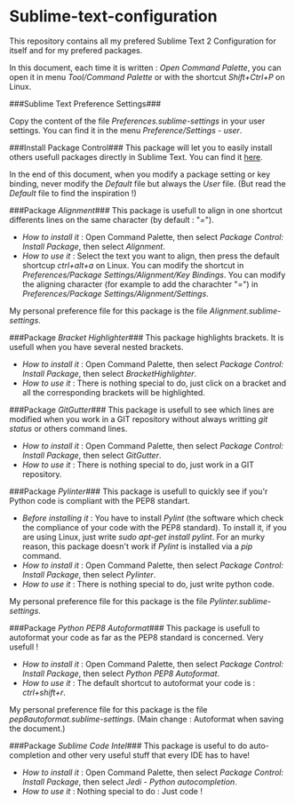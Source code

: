 Sublime-text-configuration
==========================
This repository contains all my prefered Sublime Text 2 Configuration for itself and for my prefered packages.

In this document, each time it is written : _Open Command Palette_, you can open it in menu _Tool/Command Palette_ or with the shortcut _Shift+Ctrl+P_ on Linux.

###Sublime Text Preference Settings###

Copy the content of the file _Preferences.sublime-settings_ in your user settings. You can find it in the menu _Preference/Settings - user_.

###Install Package Control###
This package will let you to easily install others usefull packages directly in Sublime Text.
You can find it [here](https://sublime.wbond.net/installation#st2).

In the end of this document, when you modify a package setting or key binding, never modify the _Default_ file but always the _User_ file. (But read the _Default_ file to find the inspiration !)

###Package _Alignment_###
This package is usefull to align in one shortcut differents lines on the same character (by default : "_=_").
* *How to install it* : Open Command Palette, then select _Package Control: Install Package_, then select _Alignment_.
* *How to use it* : Select the text you want to align, then press the default shortcup _ctrl+alt+a_ on Linux.
You can modify the shortcut in _Preferences/Package Settings/Alignment/Key Bindings_.
You can modify the aligning character (for example to add the charachter "_=_") in  _Preferences/Package Settings/Alignment/Settings_.

My personal preference file for this package is the file _Alignment.sublime-settings_.

###Package _Bracket Highlighter_###
This package highlights brackets. It is usefull when you have several nested brackets.
* *How to install it* : Open Command Palette, then select _Package Control: Install Package_, then select _BracketHighlighter_.
* *How to use it* : There is nothing special to do, just click on a bracket and all the corresponding brackets will be highlighted.

###Package _GitGutter_###
This package is usefull to see which lines are modified when you work in a GIT repository without always writting _git status_ or others command lines.
* *How to install it* : Open Command Palette, then select _Package Control: Install Package_, then select _GitGutter_.
* *How to use it* : There is nothing special to do, just work in a GIT repository.

###Package _Pylinter_###
This package is usefull to quickly see if you'r Python code is compliant with the PEP8 standart.
* *Before installing it* : You have to install _Pylint_ (the software which check the compliance of your code with the PEP8 standard). To install it, if you are using Linux, just write _sudo apt-get install pylint_. For an murky reason, this package doesn't work if _Pylint_ is installed via a _pip_ command.
* *How to install it* : Open Command Palette, then select _Package Control: Install Package_, then select _Pylinter_.
* *How to use it* : There is nothing special to do, just write python code.

My personal preference file for this package is the file _Pylinter.sublime-settings_.

###Package _Python PEP8 Autoformat_###
This package is usefull to autoformat your code as far as the PEP8 standard is concerned. Very usefull !
* *How to install it* : Open Command Palette, then select _Package Control: Install Package_, then select _Python PEP8 Autoformat_.
* *How to use it* : The default shortcut to autoformat your code is : _ctrl+shift+r_.

My personal preference file for this package is the file _pep8autoformat.sublime-settings_. (Main change : Autoformat when saving the document.)

###Package _Sublime Code Intel_###
This package is useful to do auto-completion and other very useful stuff that every IDE has to have!
* *How to install it* : Open Command Palette, then select _Package Control: Install Package_, then select _Jedi - Python autocompletion_.
* *How to use it* : Nothing special to do : Just code !


